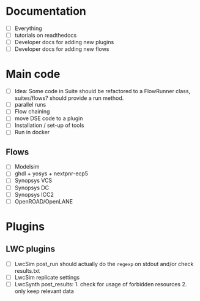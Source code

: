 # Documentation
- [ ] Everything
- [ ] tutorials on readthedocs
- [ ] Developer docs for adding new plugins
- [ ] Developer docs for adding new flows

# Main code

- [ ] Idea: Some code in Suite should be refactored to a FlowRunner class, suites/flows? should provide a run method.
- [ ] parallel runs
- [ ] Flow chaining
- [ ] move DSE code to a plugin
- [ ] Installation / set-up of tools
- [ ] Run in docker

## Flows

- [ ] Modelsim
- [ ] ghdl + yosys + nextpnr-ecp5
- [ ] Synopsys VCS
- [ ] Synopsys DC
- [ ] Synopsys ICC2
- [ ] OpenROAD/OpenLANE

# Plugins

## LWC plugins

- [ ] LwcSim post_run should actually do the `regexp` on stdout and/or check results.txt
- [ ] LwcSim replicate settings 
- [ ] LwcSynth post_results: 1. check for usage of forbidden resources 2. only keep relevant data 
